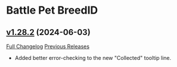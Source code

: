 # Battle Pet BreedID

## [v1.28.2](https://github.com/MMOSimca/BattlePetBreedID/tree/v1.28.2) (2024-06-03)
[Full Changelog](https://github.com/MMOSimca/BattlePetBreedID/compare/v1.28.1...v1.28.2) [Previous Releases](https://github.com/MMOSimca/BattlePetBreedID/releases)

- Added better error-checking to the new "Collected" tooltip line.  
